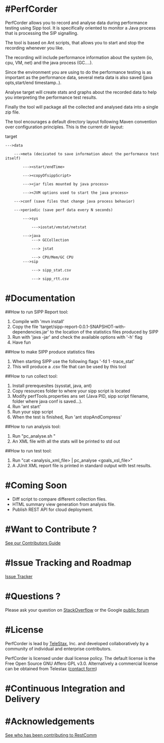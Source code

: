#PerfCorder
============

PerfCorder allows you to record and analyse data during performance testing using Sipp tool.
It is specifically oriented to monitor a Java process that is processing the SIP signalling.

The tool is based on Ant scripts, that allows you to start and stop the recording whenever you like.

The recording will include performance information about the system (io, cpu, VM, net) and the java process (GC....).

Since the environment you are using to do the performance testing is as important as the performance data, several meta data is also saved (java opts,start/end timestamp..).

Analyse target will create stats and graphs about the recorded data to help you interpreting the performance test results.

Finally the tool will package all the collected and analysed data into a single zip file.

The tool encourages a default directory layout following Maven convention over configuration principles. 
This is the current dir layout:

target

    --->data

        --->meta (decicated to save information about the performance test itself)

            ---><start/endTime>

            ---><copyOfsippScript>

            ---><jar files mounted by java process>

            ---><JVM options used to start the java process>

        --->conf (save files that change java process behavior)

        --->periodic (save perf data every N seconds)

            --->sys
                
                --->iostat/vmstat/netstat

            --->java
                ---> GCCollection

                ---> jstat

                ---> CPU/Mem/GC CPU
            --->sip

                ---> sipp_stat.csv

                ---> sipp_rtt.csv


#Documentation
========
##How to run SIPP Report tool:

1. Compile with 'mvn install'
2. Copy the file 'target/sipp-report-0.0.1-SNAPSHOT-with-dependencies.jar' to the location of the statistics files produced by SIPP
3. Run with 'java -jar' and check the available options with '-h' flag
4. Have fun

##How to make SIPP produce statistics files

1. When starting SIPP use the following flags '-fd 1 -trace_stat'
2. This will produce a .csv file that can be used by this tool

##How to run collect tool:

1. Install prerequesites (sysstat, java, ant)
2. Copy resources folder to where your sipp script is located
3. Modify perfTools.properties ans set (Java PID, sipp script filename, folder where java conf is saved...).
4. Run 'ant start'
5. Run your sipp script
6. When the test is finished, Run 'ant stopAndCompress'

##How to run analysis tool:

1. Run "pc_analyse.sh <zipfile> <linesToStripFromCSVs>"
2. An XML file with all the stats will be printed to std out

##How to run test tool:

1. Run "cat <analysis_xml_file> | pc_analyse <goals_xsl_file>"
2. A JUnit XML report file is printed in standard output with test results.


#Coming Soon
========
- Diff script to compare different collection files.
- HTML summary view generation from analysis file.
- Publish REST API for cloud deployment.

#Want to Contribute ? 
========
[See our Contributors Guide](https://github.com/Mobicents/sip-servlets/wiki/Contribute-to-Mobicents-SIP-Servlets)

#Issue Tracking and Roadmap
========
[Issue Tracker](https://github.com/Mobicents/PerfCorder/issues)

#Questions ?
========
Please ask your question on [StackOverflow](http://stackoverflow.com/search?q=mobicents) or the Google [public forum](http://groups.google.com/group/mobicents-public)

#License
========

PerfCorder is lead by [TeleStax](http://www.telestax.com/), Inc. and developed collaboratively by a community of individual and enterprise contributors.

PerfCorder is licensed under dual license policy. The default license is the Free Open Source GNU Affero GPL v3.0. Alternatively a commercial license can be obtained from Telestax ([contact form](http://www.telestax.com/contactus/#InquiryForm))

#Continuous Integration and Delivery
========

#Acknowledgements
========
[See who has been contributing to RestComm](http://www.telestax.com/opensource/acknowledgments/)
